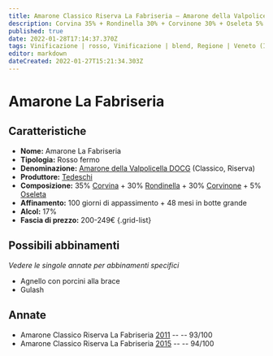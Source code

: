 ```yaml
---
title: Amarone Classico Riserva La Fabriseria – Amarone della Valpolicella Classico Riserva DOCG – Tedeschi – Veneto (IT) – 200-249€ – 5★
description: Corvina 35% + Rondinella 30% + Corvinone 30% + Oseleta 5% | Agnello con porcini alla brace – Gulash
published: true
date: 2022-01-28T17:14:37.370Z
tags: Vinificazione | rosso, Vinificazione | blend, Regione | Veneto (IT), Vinificazione | fermo, Prezzi | 200-249€, Vitigni | Corvina, Vitigni | Rondinella, Vitigni | Corvinone, Vitigni | Molinara, Vitigni | Oseleta, Alimento | agnello, Cottura | alla brace, Aromatizzazione | ai porcini, Gulash
editor: markdown
dateCreated: 2022-01-27T15:21:34.303Z
---
```


# Amarone La Fabriseria

## Caratteristiche
- **Nome:** <span class="nome">Amarone La Fabriseria</span>
- **Tipologia:** Rosso fermo
- **Denominazione:** <span class="denominazione">[Amarone della Valpolicella DOCG](/denominazioni/Italia/Veneto/DOCG/Amarone-della-Valpolicella) (Classico, Riserva)</span>
- **Produttore:** <span class="cantina">[Tedeschi](/produttori/Italia/Veneto/Tedeschi)</span> 
- **Composizione:** 35% [Corvina](/vitigni/Italia/corvina) + 30% [Rondinella](/vitigni/Italia/rondinella) + 30% [Corvinone](/vitigni/Italia/corvinone) + 5% [Oseleta](/vitigni/Italia/oseleta)
- **Affinamento:** 100 giorni di appassimento + 48 mesi in botte grande
- **Alcol:** 17%
- **Fascia di prezzo:** 200-249€
{.grid-list}

## Possibili abbinamenti
*Vedere le singole annate per abbinamenti specifici*

- Agnello con porcini alla brace
- Gulash

## Annate
- Amarone Classico Riserva La Fabriseria [2011](vini/Italia/Veneto/Tedeschi/Amarone-Classico-Riserva-La-Fabriseria/2011) -- <span class="star-5"></span> -- 93/100
- Amarone Classico Riserva La Fabriseria [2015](vini/Italia/Veneto/Tedeschi/Amarone-Classico-Riserva-La-Fabriseria/2015) -- <span class="star-5"></span> -- 94/100


